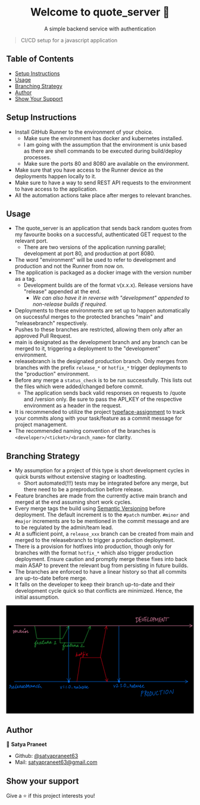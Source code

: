 <h1 align="center"> Welcome to quote_server 👋 </h1>
<p align="center"> A simple backend service with authentication </p>

> CI/CD setup for a javascript application  

## Table of Contents
- [Setup Instructions](#setup-instructions)
- [Usage](#usage)
- [Branching Strategy](#branching-strategy)
- [Author](#author)
- [Show Your Support](#show-your-support)

## Setup Instructions
- Install GitHub Runner to the environment of your choice.
  - Make sure the environment has docker and kubernetes installed. 
  - I am going with the assumption that the environment is unix based as there are shell commands to be executed during build/deploy processes.
  - Make sure the ports 80 and 8080 are available on the environment.
- Make sure that you have access to the Runner device as the deployments happen locally to it.
- Make sure to have a way to send REST API requests to the environment to have access to the application.
- All the automation actions take place after merges to relevant branches. 

## Usage
- The quote_server is an application that sends back random quotes from my favourite books on a successful, authenticated GET request to the relevant port.
  - There are two versions of the application running parallel; development at port 80, and production at port 8080.
- The word "environment" will be used to refer to development and production and not the Runner from now on.
- The application is packaged as a docker image with the version number as a tag.
  - Development builds are of the format v(x.x.x). Release versions have "release" appended at the end.
    - *We can also have it in reverse with "development" appended to non-release builds if required.*
- Deployments to these environments are set up to happen automatically on successful merges to the protected branches "main" and "releasebranch" respectively.
- Pushes to these branches are restricted, allowing them only after an approved Pull Request.
- main is designated as the development branch and any branch can be merged to it, triggering a deployment to the "development" environment.
- releasebranch is the designated production branch. Only merges from branches with the prefix `release_*` or `hotfix_*` trigger deployments to the "production" environment.
- Before any merge a `status_check` is to be run successfully. This lists out the files which were added/changed before commit.
  - The application sends back valid responses on requests to /quote and /version only. Be sure to pass the API_KEY of the respective environment as a header in the request.
- It is recommended to utilize the project [typeface-assignment](https://github.com/users/satyapraneet63/projects/2) to track your commits along with your task/feature as a commit message for project management.
- The recommended naming convention of the branches is `<developer>/<ticket>/<branch_name>` for clarity.

## Branching Strategy
- My assumption for a project of this type is short development cycles in quick bursts without extensive staging or loadtesting.
  - Short automated(!!!) tests may be integrated before any merge, but there need to be a preproduction before release.
- Feature branches are made from the currently active main branch and merged at the end assuming short work cycles.
- Every merge tags the build using [Semantic Versioning](https://semver.org/) before deployment. The default increment is to the `#patch` number. `#minor` and `#major` increments are to be mentioned in the commit message and are to be regulated by the admin/team lead.
- At a sufficient point, a `release_xxx` branch can be created from main and merged to the releasebranch to trigger a production deployment.
- There is a provision for hotfixes into production, though only for branches with the format `hotfix_*` which also trigger production deployment. Ensure caution and promptly merge these fixes into back main ASAP to prevent the relevant bug from persisting in future builds.
- The branches are enforced to have a linear history so that all commits are up-to-date before merge.
- It falls on the developer to keep their branch up-to-date and their development cycle quick so that conflicts are minimized. Hence, the initial assumption.

![Proposed Strategy](Strategy.png)

## Author
👤 **Satya Praneet**
* Github: [@satyapraneet63](https://github.com/satyapraneet63)
* Mail: [satyapraneet63@gmail.com](mailto:satyapraneet63@gmail.com)

## Show your support
Give a ⭐️ if this project interests you!
